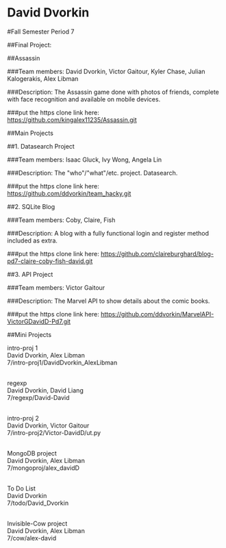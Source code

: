 David Dvorkin
====================

#Fall Semester
Period 7

##Final Project:

##Assassin

###Team members:
David Dvorkin, Victor Gaitour, Kyler Chase, Julian Kalogerakis, Alex Libman

###Description:
The Assassin game done with photos of friends, complete with face recognition and available on mobile devices.

###put the https clone link here:
https://github.com/kingalex11235/Assassin.git

##Main Projects

##1. Datasearch Project

###Team members:
Isaac Gluck, Ivy Wong, Angela Lin 

###Description:
The "who"/"what"/etc. project. Datasearch.

###put the https clone link here:
https://github.com/ddvorkin/team_hacky.git

##2. SQLite Blog

###Team members:
Coby, Claire, Fish

###Description:
A blog with a fully functional login and register method included as extra.

###put the https clone link here:
https://github.com/claireburghard/blog-pd7-claire-coby-fish-david.git

##3. API Project

###Team members:
Victor Gaitour

###Description:
The Marvel API to show details about the comic books.

###put the https clone link here:
https://github.com/ddvorkin/MarvelAPI-VictorGDavidD-Pd7.git

##Mini Projects

intro-proj 1 <br>
David Dvorkin, Alex Libman <br>
7/intro-proj1/DavidDvorkin_AlexLibman <br> <br>

regexp <br>
David Dvorkin, David Liang <br>
7/regexp/David-David  <br> <br>

intro-proj 2 <br>
David Dvorkin, Victor Gaitour <br>
7/intro-proj2/Victor-DavidD/ut.py <br> <br>

MongoDB project <br>
David Dvorkin, Alex Libman <br>
7/mongoproj/alex_davidD <br> <br>

To Do List <br>
David Dvorkin <br>
7/todo/David_Dvorkin <br> <br>

Invisible-Cow project <br>
David Dvorkin, Alex Libman <br>
7/cow/alex-david
